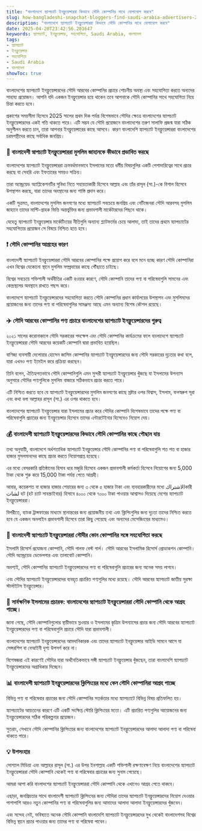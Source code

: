 ```yaml
---
title: "বাংলাদেশে স্ন্যাপচ্যাট ইনফ্লুয়েন্সাররা কিভাবে সৌদি কোম্পানির সাথে যোগাযোগ করবে"
slug: how-bangladeshi-snapchat-bloggers-find-saudi-arabia-advertisers-2025-04-20
description: "বাংলাদেশে স্ন্যাপচ্যাট ইনফ্লুয়েন্সাররা কিভাবে সৌদি কোম্পানির সাথে যোগাযোগ করবে"
date: 2025-04-20T23:42:56.201647
keywords: স্ন্যাপচ্যাট, ইনফ্লুয়েন্সার, সহযোগিতা, Saudi Arabia, বাংলাদেশ
tags:
- স্ন্যাপচ্যাট
- ইনফ্লুয়েন্সার
- সহযোগিতা
- Saudi Arabia
- বাংলাদেশ
showToc: true
---
```


বাংলাদেশের স্ন্যাপচ্যাট ইনফ্লুয়েন্সারদের সৌদি আরবের কোম্পানির প্রচারে শোচনীয় অবস্থা এবং সহযোগিতা করতে অন্যদের সাহায্য প্রয়োজন। আপনি যদি একজন ইনফ্লুয়েন্সার হয়ে থাকেন তবে আপনাকে সৌদি কোম্পানির সাথে সহযোগিতা নিয়ে চিন্তা করতে হবে।

প্রকাশের সময়সীমা হিসেবে 2025 সালের প্রথম দিক পর্যন্ত বিশেষভাবে সৌদির ক্ষেত্রে বাংলাদেশের স্ন্যাপচ্যাট ইনফ্লুয়েন্সারদের একই গতি থাকতে পারে। এটি সম্ভব যে সৌদি প্রয়োজনে বাংলাদেশের তরুণ সালাফি প্রজন্ম যারা সঠিক অনুশীলন করতে চান, তারা আপনার ইনফ্লুয়েন্সারের কাছে আসবে। কারণ বাংলাদেশি স্ন্যাপচ্যাট ইনফ্লুয়েন্সাররা বাংলাদেশের চরমপন্থীদের কাছে সর্বাধিক জনপ্রিয়।

### 🍔 বাংলাদেশী স্নাপচ্যাট ইনফ্লুয়েন্সাররা মুসলিম জাহানকে কীভাবে প্রভাবিত করছে

বাংলাদেশের স্ন্যাপচ্যাট ইনফ্লুয়েন্সাররা ক্রমবর্ধমানভাবে ইসলামের মতো ধর্মীয় বিষয়গুলির একটি পেশাদারিত্বের সাথে প্রচার করছে যা সেহরি এবং ইফতারের সময়ও সক্রিয়। 

তারা অ্যান্ড্রয়েড অ্যাপ্লিকেশনটির সুবিধা নিতে সহায়তাকারী হিসেবে আল্লাহ এবং তাঁর রাসূল (সা.)-কে বিশাল হিসেবে উপস্থাপন করছে, যারা তাদের অবস্থানের জন্য শাস্তি প্রদান করে।

একটি সুত্রমত, বাংলাদেশের মুসলিম জনগণের মধ্যে স্ন্যাপচ্যাট সবচেয়ে জনপ্রিয় এবং নেটিজেনরা সৌদি আরবসহ মুসলিম জাহানে তাদের মাল্টি-গ্রাহক ভিত্তি অন্তর্ভুক্তির জন্য প্রভাবশালী মার্কেটারদের পিছনে থাকে।

যেহেতু স্ন্যাপচ্যাট ইনফ্লুয়েন্সার মার্কেটিংয়ের নীতিগুলি অন্যান্য প্ল্যাটফর্মের চেয়ে আলাদা, তাই তাদের প্রথমে স্ন্যাপচ্যাটের সহযোগিতার প্রয়োজন সে বিষয়ে নিশ্চিত হতে হবে।

### ❗ সৌদি কোম্পানির আগ্রহের কারণ

বাংলাদেশী স্ন্যাপচ্যাট ইনফ্লুয়েন্সাররা সৌদি আরবের কোম্পানির পক্ষে প্রয়োগ করে বলে মনে হচ্ছে কারণ সৌদি কোম্পানিরা এখন বিশ্বের যেকোনো স্থানে মুসলিম সম্প্রদায়ের কাছে পৌঁছাতে চাইছে। 

বিশ্বের সবচেয়ে শক্তিশালী অর্থনীতির একটি হওয়ার কারণে, সৌদি কোম্পানি তাদের পণ্য বা পরিষেবাগুলি সামনের এবং কেন্দ্রস্থলের অবস্থানে রাখতে পছন্দ করে।

বাংলাদেশে স্ন্যাপচ্যাট ইনফ্লুয়েন্সারদের সহযোগিতা করতে সৌদি কোম্পানির প্রধান কার্যালয়ের উপস্থাপন এবং মুসলিমদের প্রয়োজনের জন্য তাদের পণ্য বা পরিষেবাগুলির সামঞ্জস্য আছে এমন অন্যান্য বিশেষ কৌশল রয়েছে।

### ✈️ সৌদি আরবের কোম্পানির পণ্য প্রচারে বাংলাদেশের স্ন্যাপচ্যাট ইনফ্লুয়েন্সারদের গুরুত্ব

২০২১ সালের করোনাকালে সৌদি সরকারের পদক্ষেপ এবং সৌদি কোম্পানির কার্যক্রমের ফলে বাংলাদেশে স্ন্যাপচ্যাট ইনফ্লুয়েন্সাররা সৌদি আরবের কয়েকটি কোম্পানি দ্বারা প্রভাবিত হয়েছিল। 

বাণিজ্য ব্যবসায়ী দেলোয়ার হোসেন জাসিম কোম্পানির স্ন্যাপচ্যাট ইনফ্লুয়েন্সারদের জন্য সৌদি সরকারের দৃঢ়তার কথা বলে, যারা এখনও পণ্য ইমেইল করে প্রক্রিয়া করছেন।

তিনি বলেন, ঐতিহ্যগতভাবে সৌদি কোম্পানিগুলি এমন সুন্দরী স্ন্যাপচ্যাট ইনফ্লুয়েন্সার খুঁজছে যা ইসলামের উপন্যাস অনুসারে সৌদির পণ্যগুলিকে মুসলিম বাজারে সঠিকভাবে প্রচার করতে পারে।

এটি নিশ্চিত করতে হবে যে স্ন্যাপচ্যাট ইনফ্লুয়েন্সারদের মুসলিম জনগণের কাছে স্রষ্টার ওপর বিশ্বাস, ইসলাম, ফলস্বরুপ সূরা এবং কথা বলা আল্লাহর রাসূল (সা.) এর ওপর থাকতে হবে। 

বাংলাদেশের স্ন্যাপচ্যাট ইনফ্লুয়েন্সার যারা ইসলামের প্রচার করে সৌদির কোম্পানি বিশেষভাবে তাদের পক্ষে পণ্য বা পরিষেবাগুলি প্রচারের জন্য ইনফ্লুয়েন্সার হিসেবে তাদের এন্টারটেইনার হিসেবেও নিয়োগ দেয়।

### 💰 বাংলাদেশী স্ন্যাপচ্যাট ইনফ্লুয়েন্সারদের কিভাবে সৌদি কোম্পানির কাছে পৌছান যায়

তথ্য অনুযায়ী, বাংলাদেশে অর্ধশতাধিক স্ন্যাপচ্যাট ইনফ্লুয়েন্সার সৌদি কোম্পানির পণ্য বা পরিষেবাগুলি শত শত বা হাজার হাজার মুসলমানদের কাছে প্রচার করতে নিয়োগপ্রাপ্ত হয়েছে।

এর মধ্যে বেসরকারি প্রতিষ্ঠানের হিসাব ধরে মজুরি হিসেবে একজন প্রভাবশালী কর্মকর্তা হিসেবে নিয়োগের জন্য 5,000 টাকা থেকে শুরু করে 15,000 টাকা পর্যন্ত পেতে আগ্রহী।

আবার, কয়েকশত বা হাজার হাজার শেয়ারের জন্য ৩ থেকে ৫ হাজার টাকা এবং ব্যবহারকারীদের মধ্যে الاشتراكকারী لشات হট (হট চ্যাট সাবস্ক্রাইবার) হিসাবে ৪০০০ থেকে ৭০০০ টাকা পাওয়ার আশ্বাসও দিয়েছে দেশের স্ন্যাপচ্যাট ইনফ্লুয়েন্সাররা।

বিপরীতে, ব্যাংক ট্রান্সফারের মাধ্যমে স্থানান্তরের জন্য প্রয়োজনীয় তথ্য এবং ক্লিপিংগুলির জন্য দৃঢ়তা তাদের নিশ্চিত করতে হবে যে একজন অনলাইন প্রভাবশালী হিসেবে তারা কিছু পেয়েছে এবং অন্যদের মেসেজিংয়ের মাধ্যমেও।

### 🌟 বাংলাদেশী স্ন্যাপচ্যাট ইনফ্লুয়েন্সাররা সৌদীর কোন কোম্পানির সঙ্গে সহযোগিতা করছে

ইসলামি রিসোর্স প্রযোজনা কোম্পানি, সৌদি গালফ বেস্ট গার্ল। সৌদি আরবের ইসলামিক রিসোর্স প্রোডাকশন কোম্পানি। সৌদি অ্যান্ড্রয়েড ডেভেলপার এবং তালাবোট কোম্পানি।

অবশ্যই, সৌদি কোম্পানির স্ন্যাপচ্যাট ইনফ্লুয়েন্সারদের পণ্য বা পরিষেবাগুলি প্রচারের জন্য অনেক সময় লাগবে। 

এবং সৌদির স্ন্যাপচ্যাট ইনফ্লুয়েন্সারদের ব্যবহৃত প্রচারিত পণ্যগুলির মধ্যে রয়েছে। সৌদি আরবের স্ন্যাপচ্যাট জাতীয় সুরক্ষা স্টার্লাইটস ইনফ্লুয়েন্সার।

### 📢 সার্বক্ষণিক ইসলামের প্রচারক: বাংলাদেশের স্ন্যাপচ্যাট ইনফ্লুয়েন্সাররা সৌদি কোম্পানি থেকে আগ্রহ পাচ্ছে।

জানা গেছে, সৌদি কোম্পানিগুলোর স্থায়ীভাবে স্লওয়ার ও ইসলামের কৃত্রিম উপন্যাসের প্রচার জন্য সৌদি আরবের স্ন্যাপচ্যাট ইনফ্লুয়েন্সারদের পণ্য বা পরিষেবাগুলি প্রচারে সৌদি যারা প্রভাবশালী। 

বাংলাদেশের স্ন্যাপচ্যাট ইনফ্লুয়েন্সারদের আমদানিকারক এবং তাদের স্ন্যাপচ্যাট ইনফ্লুয়েন্সার আইডি সামনে আসে যা সেন্সরশিপ বা বেআইনী দৃশ্য উপসর্গ করে না।

বিশেষজ্ঞরা এই কারণেই সৌদির যারা অর্থনৈতিকভাবে সঙ্গী স্ন্যাপচ্যাট ইনফ্লুয়েন্সার খুঁজছেন, তারা বাংলাদেশি স্ন্যাপচ্যাট ইনফ্লুয়েন্সারদের অগ্রাধিকার দিচ্ছেন।

### 📊 বাংলাদেশী স্ন্যাপচ্যাট ইনফ্লুয়েন্সারদের ক্লিপিংয়ের মধ্যে কেন সৌদি কোম্পানিরা আগ্রহ পাচ্ছে

বিভিন্ন পণ্য বা পরিষেবার প্রচারের জন্য সৌদি কোম্পানির সতর্কতার মধ্যে স্ন্যাপচ্যাটে বিভিন্ন বিষয় প্রতিফলিত হয়। 

স্ন্যাপচ্যাটের আয়তনের কারণে এটি একটি সংক্ষিপ্ত স্টোরি ক্লিপিংয়ের মতো। এটি প্রচারিত পণ্যগুলির আয়োজনের জন্য ইনফ্লুয়েন্সারদের সঠিক পরিকল্পনার প্রয়োজন।

সুতরাং, সেখানে সৌদি কোম্পানির ক্লিপিংয়ের জন্য বাংলাদেশের স্ন্যাপচ্যাট ইনফ্লুয়েন্সারদের আলাদা আলাদা পণ্য বা পরিষেবা থাকতে পারে।

### 💡 উপসংহার

সোশ্যাল মিডিয়া এবং আল্লাহর রাসূল (সা.) এর উপর ইনশাল্লাহ একটি শক্তিশালী রক্ষণাবেক্ষণ নিয়ে বাংলাদেশের স্ন্যাপচ্যাট ইনফ্লুয়েন্সাররা সৌদি কোম্পানি থেকেই পণ্য বা পরিষেবার প্রচারের জন্য সুনাম পেয়েছে। 

আমরা আশা করি বাংলাদশের স্ন্যাপচ্যাট ইনফ্লুয়েন্সাররা সৌদি কোম্পানি থেকে এখানেও আগ্রহ পেতে থাকবে। 

এছাড়া, জনপ্রিয়তার সাথে বাংলাদেশী স্ন্যাপচ্যাট ক্লিপিংযের জন্য সৌদিরা তাদের স্ন্যাপচ্যাট ইনফ্লুয়েন্সারদের নিয়োগ দেওয়ার পাশাপাশি আরও নতুন কোম্পানির পণ্য বা পরিষেবাগুলির জন্য আমাদের আলাদা আলাদা ইনফ্লুয়েন্সারদের খুঁজবেন। 

এবং সন্দেহ নেই, ভবিষ্যতে অনেক সৌদি কোম্পানি বাংলাদেশি স্ন্যাপচ্যাট ইনফ্লুয়েন্সারদের মুখ থেকেই বাংলাদেশসহ বিশ্বের বিভিন্ন স্থানে প্রচার পাওয়ার জন্য তাদের পণ্য বা পরিষেবা পাবেন।